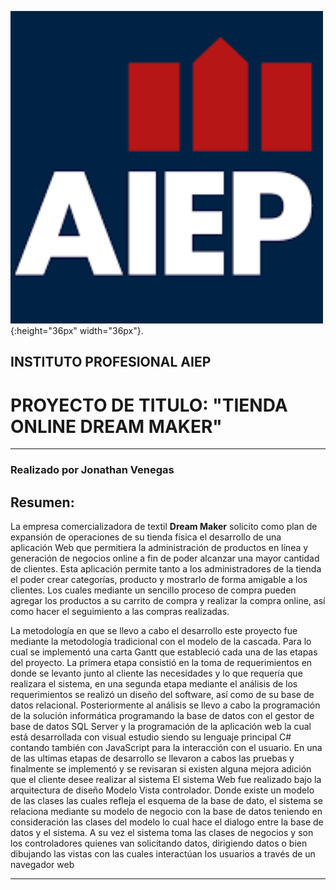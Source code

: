 
![image](./assets_markdown/logo_aiep.png "Instituto Prodesional AIEP"){:height="36px" width="36px"}.


## INSTITUTO PROFESIONAL AIEP
# PROYECTO DE TITULO: **"TIENDA ONLINE DREAM MAKER"**

---
### Realizado por Jonathan Venegas
## Resumen:

La empresa comercializadora de textil **Dream Maker** solicito como plan de expansión de operaciones de su tienda física el desarrollo de una aplicación Web que permitiera la administración de productos en línea y generación de negocios online a fin de poder alcanzar una mayor cantidad de clientes. Esta aplicación permite tanto a los administradores de la tienda el poder crear categorías, producto y mostrarlo de forma amigable a los clientes. Los cuales mediante un sencillo proceso de compra pueden agregar los productos a su carrito de compra y realizar la compra online, así como hacer el seguimiento a las compras realizadas.

La metodología en que se llevo a cabo el desarrollo este proyecto fue mediante la metodología tradicional con el modelo de la cascada. Para lo cual se implementó una carta Gantt que estableció cada una de las etapas del proyecto.
La primera etapa consistió en la toma de requerimientos en donde se levanto junto al cliente las necesidades y lo que requería que realizara el sistema, en una segunda etapa mediante el análisis de los requerimientos se realizó un diseño del software, así como de su base de datos relacional. Posteriormente al análisis se llevo a cabo la programación de la solución informática programando la base de datos con el gestor de base de datos SQL Server y la programación de la aplicación web la cual está desarrollada con visual estudio siendo su lenguaje principal C# contando también con JavaScript para la interacción con el usuario. En una de las ultimas etapas de desarrollo se llevaron a cabos las pruebas y finalmente se implementó y se revisaran si existen alguna mejora adición que el cliente desee realizar al sistema 
El sistema Web fue realizado bajo la arquitectura de diseño Modelo Vista controlador. Donde existe un modelo de las clases las cuales refleja el esquema de la base de dato, el sistema se relaciona mediante su modelo de negocio con la base de datos teniendo en consideración las clases del modelo lo cual hace el dialogo entre la base de datos y el sistema. A su vez el sistema toma las clases de negocios y son los controladores quienes van solicitando datos, dirigiendo datos o bien dibujando las vistas con las cuales interactúan los usuarios a través de un navegador web

---



